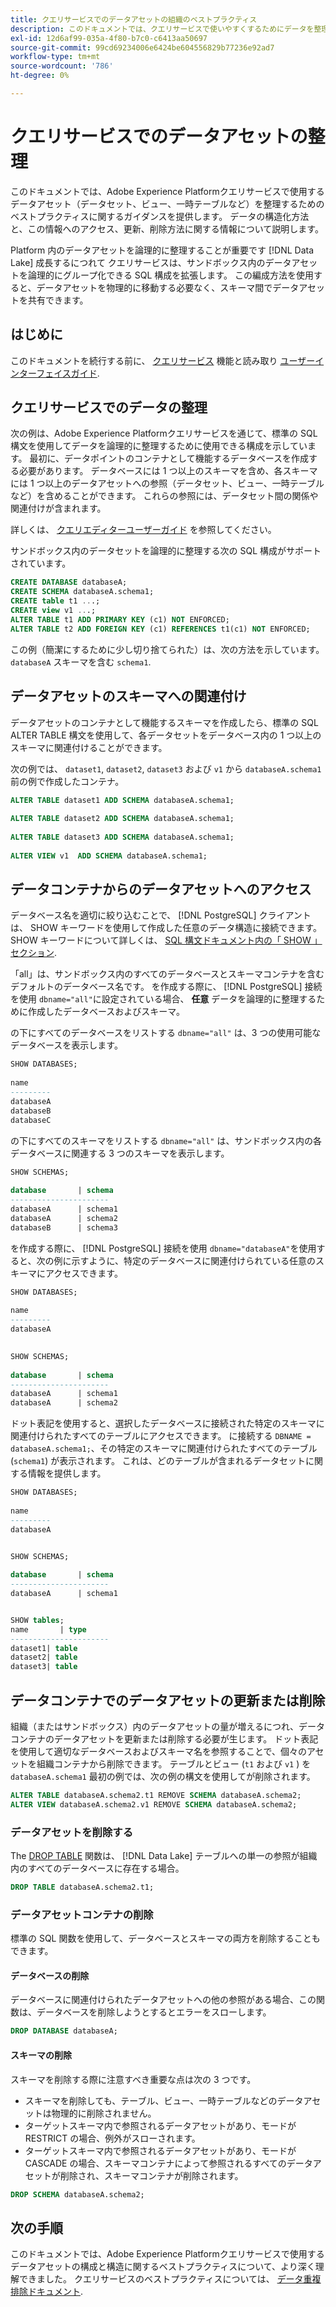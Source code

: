 ```yaml
---
title: クエリサービスでのデータアセットの組織のベストプラクティス
description: このドキュメントでは、クエリサービスで使いやすくするためにデータを整理する論理的な方法について説明します。
exl-id: 12d6af99-035a-4f80-b7c0-c6413aa50697
source-git-commit: 99cd69234006e6424be604556829b77236e92ad7
workflow-type: tm+mt
source-wordcount: '786'
ht-degree: 0%

---
```


# クエリサービスでのデータアセットの整理

このドキュメントでは、Adobe Experience Platformクエリサービスで使用するデータアセット（データセット、ビュー、一時テーブルなど）を整理するためのベストプラクティスに関するガイダンスを提供します。 データの構造化方法と、この情報へのアクセス、更新、削除方法に関する情報について説明します。

Platform 内のデータアセットを論理的に整理することが重要です [!DNL Data Lake] 成長するにつれて クエリサービスは、サンドボックス内のデータアセットを論理的にグループ化できる SQL 構成を拡張します。 この編成方法を使用すると、データアセットを物理的に移動する必要なく、スキーマ間でデータアセットを共有できます。

## はじめに

このドキュメントを続行する前に、 [クエリサービス](../home.md) 機能と読み取り [ユーザーインターフェイスガイド](../ui/user-guide.md).

## クエリサービスでのデータの整理

次の例は、Adobe Experience Platformクエリサービスを通じて、標準の SQL 構文を使用してデータを論理的に整理するために使用できる構成を示しています。 最初に、データポイントのコンテナとして機能するデータベースを作成する必要があります。 データベースには 1 つ以上のスキーマを含め、各スキーマには 1 つ以上のデータアセットへの参照（データセット、ビュー、一時テーブルなど）を含めることができます。 これらの参照には、データセット間の関係や関連付けが含まれます。

詳しくは、 [クエリエディターユーザーガイド](../ui/user-guide.md) を参照してください。

サンドボックス内のデータセットを論理的に整理する次の SQL 構成がサポートされています。

```SQL
CREATE DATABASE databaseA;
CREATE SCHEMA databaseA.schema1;
CREATE table t1 ...;
CREATE view v1 ...;
ALTER TABLE t1 ADD PRIMARY KEY (c1) NOT ENFORCED;
ALTER TABLE t2 ADD FOREIGN KEY (c1) REFERENCES t1(c1) NOT ENFORCED;
```

この例（簡潔にするために少し切り捨てられた）は、次の方法を示しています。 `databaseA` スキーマを含む `schema1`.

## データアセットのスキーマへの関連付け

データアセットのコンテナとして機能するスキーマを作成したら、標準の SQL ALTER TABLE 構文を使用して、各データセットをデータベース内の 1 つ以上のスキーマに関連付けることができます。

次の例では、 `dataset1`, `dataset2`, `dataset3` および `v1` から `databaseA.schema1` 前の例で作成したコンテナ。

```SQL
ALTER TABLE dataset1 ADD SCHEMA databaseA.schema1;
 
ALTER TABLE dataset2 ADD SCHEMA databaseA.schema1;
 
ALTER TABLE dataset3 ADD SCHEMA databaseA.schema1;
 
ALTER VIEW v1  ADD SCHEMA databaseA.schema1;
```

## データコンテナからのデータアセットへのアクセス

データベース名を適切に絞り込むことで、 [!DNL PostgreSQL] クライアントは、 SHOW キーワードを使用して作成した任意のデータ構造に接続できます。 SHOW キーワードについて詳しくは、 [SQL 構文ドキュメント内の「 SHOW 」セクション](../sql/syntax.md#show).

「all」は、サンドボックス内のすべてのデータベースとスキーマコンテナを含むデフォルトのデータベース名です。 を作成する際に、 [!DNL PostgreSQL] 接続を使用 `dbname="all"`に設定されている場合、 **任意** データを論理的に整理するために作成したデータベースおよびスキーマ。

の下にすべてのデータベースをリストする `dbname="all"` は、3 つの使用可能なデータベースを表示します。

```sql
SHOW DATABASES;
  
name     
---------
databaseA
databaseB
databaseC
```

の下にすべてのスキーマをリストする `dbname="all"` は、サンドボックス内の各データベースに関連する 3 つのスキーマを表示します。

```SQL
SHOW SCHEMAS;
  
database       | schema
----------------------
databaseA      | schema1
databaseA      | schema2
databaseB      | schema3
```

を作成する際に、 [!DNL PostgreSQL] 接続を使用 `dbname="databaseA"`を使用すると、次の例に示すように、特定のデータベースに関連付けられている任意のスキーマにアクセスできます。

```sql
SHOW DATABASES;
  
name     
---------
databaseA
 

SHOW SCHEMAS;
  
database       | schema
----------------------
databaseA      | schema1
databaseA      | schema2
```

ドット表記を使用すると、選択したデータベースに接続された特定のスキーマに関連付けられたすべてのテーブルにアクセスできます。 に接続する `DBNAME = databaseA.schema1;`、その特定のスキーマに関連付けられたすべてのテーブル (`schema1`) が表示されます。 これは、どのテーブルが含まれるデータセットに関する情報を提供します。

```sql
SHOW DATABASES;
  
name     
---------
databaseA


SHOW SCHEMAS;
  
database       | schema
----------------------
databaseA      | schema1


SHOW tables;
name       | type
----------------------
dataset1| table
dataset2| table
dataset3| table
```

## データコンテナでのデータアセットの更新または削除

組織（またはサンドボックス）内のデータアセットの量が増えるにつれ、データコンテナのデータアセットを更新または削除する必要が生じます。 ドット表記を使用して適切なデータベースおよびスキーマ名を参照することで、個々のアセットを組織コンテナから削除できます。 テーブルとビュー (`t1` および `v1` ) を `databaseA.schema1` 最初の例では、次の例の構文を使用してが削除されます。

```sql
ALTER TABLE databaseA.schema2.t1 REMOVE SCHEMA databaseA.schema2;
ALTER VIEW databaseA.schema2.v1 REMOVE SCHEMA databaseA.schema2;
```

### データアセットを削除する

The [DROP TABLE](../sql/syntax.md#drop-table) 関数は、 [!DNL Data Lake] テーブルへの単一の参照が組織内のすべてのデータベースに存在する場合。

```sql
DROP TABLE databaseA.schema2.t1;
```

### データアセットコンテナの削除

標準の SQL 関数を使用して、データベースとスキーマの両方を削除することもできます。

#### データベースの削除

データベースに関連付けられたデータアセットへの他の参照がある場合、この関数は、データベースを削除しようとするとエラーをスローします。

```sql
DROP DATABASE databaseA;
```

#### スキーマの削除

スキーマを削除する際に注意すべき重要な点は次の 3 つです。

- スキーマを削除しても、テーブル、ビュー、一時テーブルなどのデータアセットは物理的に削除されません。
- ターゲットスキーマ内で参照されるデータアセットがあり、モードが RESTRICT の場合、例外がスローされます。
- ターゲットスキーマ内で参照されるデータアセットがあり、モードが CASCADE の場合、スキーマコンテナによって参照されるすべてのデータアセットが削除され、スキーマコンテナが削除されます。

```sql
DROP SCHEMA databaseA.schema2;
```

## 次の手順

このドキュメントでは、Adobe Experience Platformクエリサービスで使用するデータアセットの構成と構造に関するベストプラクティスについて、より深く理解できました。 クエリサービスのベストプラクティスについては、 [データ重複排除ドキュメント](../key-concepts/deduplication.md).
